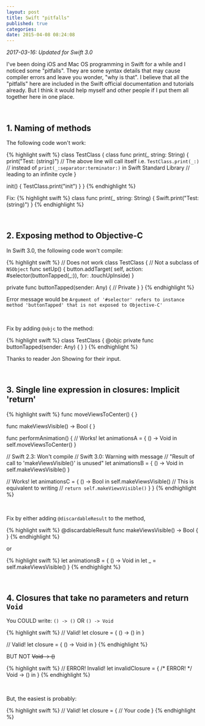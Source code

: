 ```yaml
---
layout: post
title: Swift "pitfalls"
published: true
categories:
date: 2015-04-08 08:24:08
---
```


*2017-03-16: Updated for Swift 3.0*

I've been doing iOS and Mac OS programming in Swift for a while and I noticed some "pitfalls". They are some syntax details that may cause compiler errors and leave you wonder, "why is that". I believe that all the "pitfalls" here are included in the Swift official documentation and tutorials already. But I think it would help myself and other people if I put them all together here in one place.


<br />

## 1. Naming of methods

The following code won't work:

{% highlight swift %}
class TestClass {
  class func print(_ string: String) {
    print("Test: \(string)")
    // The above line will call itself i.e. `TestClass.print(_:)`
    // instead of `print(_:​separator:​terminator:​)` in Swift Standard Library
    // leading to an infinite cycle
  }
  
  init() {
    TestClass.print("init")
  }
}
{% endhighlight %}

Fix:
{% highlight swift %}
  class func print(_ string: String) {
    Swift.print("Test: \(string)")
  }
{% endhighlight %}

<br />

## 2. Exposing method to Objective-C

In Swift 3.0, the following code won't compile:

{% highlight swift %}
// Does not work
class TestClass { // Not a subclass of `NSObject`
  func setUp() {
    button.addTarget(
      self,
      action: #selector(buttonTapped(_:)),
      for: .touchUpInside)
  }

  private func buttonTapped(sender: Any) { // Private
  }
}
{% endhighlight %}

Error message would be `Argument of '#selector' refers to instance method 'buttonTapped' that is not exposed to Objective-C'`

<br />

Fix by adding `@objc` to the method:

{% highlight swift %}
class TestClass {
  @objc private func buttonTapped(sender: Any) {
  }
}
{% endhighlight %}

Thanks to reader Jon Showing for their input.

<br />

## 3. Single line expression in closures: Implicit 'return'

{% highlight swift %}
func moveViewsToCenter() {
}

func makeViewsVisible() -> Bool {
}

func performAnimation() {
  // Works!
  let animationsA = { () -> Void in
    self.moveViewsToCenter()
  }
          
  // Swift 2.3: Won't compile
  // Swift 3.0: Warning with message
  //   "Result of call to 'makeViewsVisible()' is unused"
  let animationsB = { () -> Void in
    self.makeViewsVisible() 
  }

  // Works!
  let animationsC = { () -> Bool in
    self.makeViewsVisible()
    // This is equivalent to writing
    // `return self.makeViewsVisible()`
  }
}
{% endhighlight %}

<br />

Fix by either adding `@discardableResult` to the method,

{% highlight swift %}
@discardableResult func makeViewsVisible() -> Bool {
}
{% endhighlight %}

or 

{% highlight swift %}
  let animationsB = { () -> Void in
    let _ = self.makeViewsVisible()
  }
{% endhighlight %}

<br />

## 4. Closures that take no parameters and return `Void`

You COULD write: `() -> ()` OR `() -> Void`

{% highlight swift %}
// Valid!
let closure = { () -> () in
}

// Valid!
let closure = { () -> Void in
}
{% endhighlight %}

BUT NOT <strike>Void -> ()</strike>

{% highlight swift %}
// ERROR! Invalid!
let invalidClosure = { /* ERROR! */ Void -> () in
}
{% endhighlight %}

<br />

But, the easiest is probably:

{% highlight swift %}
// Valid!
let closure = {
  // Your code
}
{% endhighlight %}

<br />
